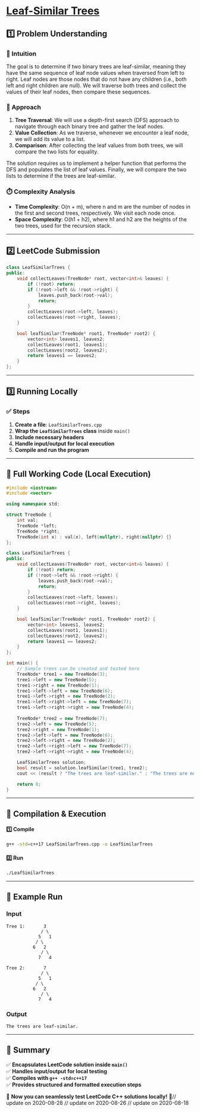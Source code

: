 # **[Leaf-Similar Trees](https://leetcode.com/problems/leaf-similar-trees/description/)**  

## **1️⃣ Problem Understanding**  
### **📌 Intuition**  
The goal is to determine if two binary trees are leaf-similar, meaning they have the same sequence of leaf node values when traversed from left to right. Leaf nodes are those nodes that do not have any children (i.e., both left and right children are null). We will traverse both trees and collect the values of their leaf nodes, then compare these sequences.  

### **🚀 Approach**  
1. **Tree Traversal**: We will use a depth-first search (DFS) approach to navigate through each binary tree and gather the leaf nodes.
2. **Value Collection**: As we traverse, whenever we encounter a leaf node, we will add its value to a list.
3. **Comparison**: After collecting the leaf values from both trees, we will compare the two lists for equality.

The solution requires us to implement a helper function that performs the DFS and populates the list of leaf values. Finally, we will compare the two lists to determine if the trees are leaf-similar.

### **⏱️ Complexity Analysis**  
- **Time Complexity**: O(n + m), where n and m are the number of nodes in the first and second trees, respectively. We visit each node once.
- **Space Complexity**: O(h1 + h2), where h1 and h2 are the heights of the two trees, used for the recursion stack.

---  

## **2️⃣ LeetCode Submission**  
```cpp
class LeafSimilarTrees {
public:
    void collectLeaves(TreeNode* root, vector<int>& leaves) {
        if (!root) return;
        if (!root->left && !root->right) {
            leaves.push_back(root->val);
            return;
        }
        collectLeaves(root->left, leaves);
        collectLeaves(root->right, leaves);
    }

    bool leafSimilar(TreeNode* root1, TreeNode* root2) {
        vector<int> leaves1, leaves2;
        collectLeaves(root1, leaves1);
        collectLeaves(root2, leaves2);
        return leaves1 == leaves2;
    }
};  
```  

---  

## **3️⃣ Running Locally**  
### **✅ Steps**  
1. **Create a file**: `LeafSimilarTrees.cpp`  
2. **Wrap the `LeafSimilarTrees` class** inside `main()`  
3. **Include necessary headers**  
4. **Handle input/output for local execution**  
5. **Compile and run the program**  

---  

## **📝 Full Working Code (Local Execution)**  
```cpp
#include <iostream>
#include <vector>

using namespace std;

struct TreeNode {
    int val;
    TreeNode *left;
    TreeNode *right;
    TreeNode(int x) : val(x), left(nullptr), right(nullptr) {}
};

class LeafSimilarTrees {
public:
    void collectLeaves(TreeNode* root, vector<int>& leaves) {
        if (!root) return;
        if (!root->left && !root->right) {
            leaves.push_back(root->val);
            return;
        }
        collectLeaves(root->left, leaves);
        collectLeaves(root->right, leaves);
    }

    bool leafSimilar(TreeNode* root1, TreeNode* root2) {
        vector<int> leaves1, leaves2;
        collectLeaves(root1, leaves1);
        collectLeaves(root2, leaves2);
        return leaves1 == leaves2;
    }
};

int main() {
    // Sample trees can be created and tested here
    TreeNode* tree1 = new TreeNode(3);
    tree1->left = new TreeNode(5);
    tree1->right = new TreeNode(1);
    tree1->left->left = new TreeNode(6);
    tree1->left->right = new TreeNode(2);
    tree1->left->right->left = new TreeNode(7);
    tree1->left->right->right = new TreeNode(4);
    
    TreeNode* tree2 = new TreeNode(7);
    tree2->left = new TreeNode(5);
    tree2->right = new TreeNode(1);
    tree2->left->left = new TreeNode(6);
    tree2->left->right = new TreeNode(2);
    tree2->left->right->left = new TreeNode(7);
    tree2->left->right->right = new TreeNode(4);

    LeafSimilarTrees solution;
    bool result = solution.leafSimilar(tree1, tree2);
    cout << (result ? "The trees are leaf-similar." : "The trees are not leaf-similar.") << endl;

    return 0;
}
```  

---  

## **🔧 Compilation & Execution**  
#### **1️⃣ Compile**  
```bash
g++ -std=c++17 LeafSimilarTrees.cpp -o LeafSimilarTrees
```  

#### **2️⃣ Run**  
```bash
./LeafSimilarTrees
```  

---  

## **🎯 Example Run**  
### **Input**  
```
Tree 1:       3
             / \
            5   1
           / \
          6   2
             / \
            7   4

Tree 2:       7
             / \
            5   1
           / \
          6   2
             / \
            7   4
```  
### **Output**  
```
The trees are leaf-similar.
```  

---  

## **📌 Summary**  
✅ **Encapsulates LeetCode solution inside `main()`**  
✅ **Handles input/output for local testing**  
✅ **Compiles with `g++ -std=c++17`**  
✅ **Provides structured and formatted execution steps**  

🚀 **Now you can seamlessly test LeetCode C++ solutions locally!** 🚀// update on 2020-08-28
// update on 2020-08-26
// update on 2020-08-18
